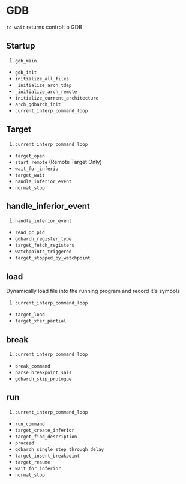 # GDB

`to-wait` returns controlt o GDB

## Startup

1. `gdb_main`
- `gdb_init`
- `initialize_all_files`
- `_initialize_arch_tdep`
- `_initialize_arch_remote`
- `initialize_current_architecture`
- `arch_gdbarch_init`
- `current_interp_command_loop`

## Target

1. `current_interp_command_loop`
- `target_open`
- `start_remote` (Remote Target Only)
- `wait_for_inferio`
- `target_wait`
- `handle_inferior_event`
- `normal_stop`

## handle_inferior_event

1. `handle_inferior_event`
- `read_pc_pid`
- `gdbarch_register_type`
- `target_fetch_registers`
- `watchpoints_triggered`
- `target_stopped_by_watchpoint`

## load

Dynamically load file into the running program and record it's symbols

1. `current_interp_command_loop`
- `target_load`
- `target_xfer_partial`

## break

1. `current_interp_command_loop`
- `break_command`
- `parse_breakpoint_sals`
- `gdbarch_skip_prologue`

## run

1. `current_interp_command_loop`
- `run_command`
- `target_create_inferior`
- `target_find_description`
- `proceed`
- `gdbarch_single_step_through_delay`
- `target_insert_breakpoint`
- `target_resume`
- `wait_for_inferior`
- `normal_stop`
